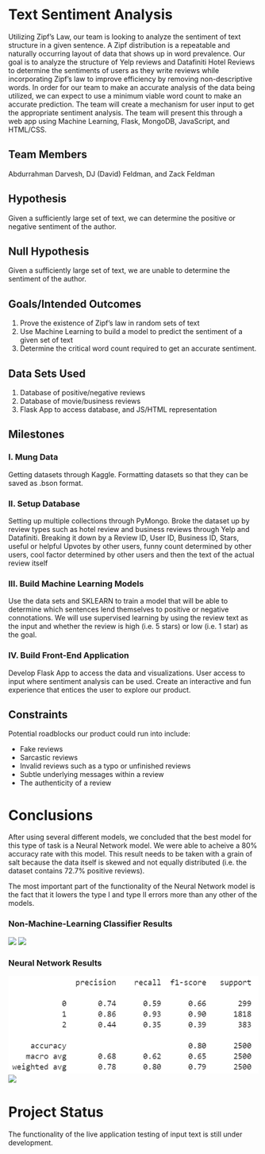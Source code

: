 # Text Sentiment Analysis
Utilizing Zipf’s Law, our team is looking to analyze the sentiment of text structure in a given sentence.  A Zipf distribution is a repeatable and naturally occurring layout of data that shows up in word prevalence.  Our goal is to analyze the structure of Yelp reviews and Datafiniti Hotel Reviews to determine the sentiments of users as they write reviews while incorporating Zipf’s law to improve efficiency by removing non-descriptive words. 
In order for our team to make an accurate analysis of the data being utilized, we can expect to use a minimum viable word count to make an accurate prediction. The team will create a mechanism for user input to get the appropriate sentiment analysis. 
The team will present this through a web app using Machine Learning, Flask, MongoDB, JavaScript, and HTML/CSS. 
## Team Members
Abdurrahman Darvesh, DJ (David) Feldman, and Zack Feldman
## Hypothesis
Given a sufficiently large set of text, we can determine the positive or negative sentiment of the author.
## Null Hypothesis
Given a sufficiently large set of text, we are unable to determine the sentiment of the author.
## Goals/Intended Outcomes
1.  Prove the existence of Zipf’s law in random sets of text
2.  Use Machine Learning to build a model to predict the sentiment of a given set of text
3.  Determine the critical word count required to get an accurate sentiment.
## Data Sets Used
1.  Database of positive/negative reviews
2.  Database of movie/business reviews
3.  Flask App to access database, and JS/HTML representation
## Milestones
### I.  Mung Data
Getting datasets through Kaggle. Formatting datasets so that they can be saved as .bson format. 
### II.  Setup Database
Setting up multiple collections through PyMongo. Broke the dataset up by review types such as hotel review and business reviews through Yelp and Datafiniti. Breaking it down by a Review ID, User ID, Business ID, Stars, useful or helpful Upvotes by other users, funny count determined by other users, cool factor determined by other users and then the text of the actual review itself
### III.  Build Machine Learning Models
Use the data sets and SKLEARN to train a model that will be able to determine which sentences lend themselves to positive or negative connotations.  We will use supervised learning by using the review text as the input and whether the review is high (i.e. 5 stars) or low (i.e. 1 star) as the goal.
### IV.  Build Front-End Application
Develop Flask App to access the data and visualizations.  User access to input where sentiment analysis can be used.  Create an interactive and fun experience that entices the user to explore our product.
## Constraints
Potential roadblocks our product could run into include:
<ul>
  <li>Fake reviews</li>
  <li>Sarcastic reviews</li>
  <li>Invalid reviews such as a typo or unfinished reviews</li>
  <li>Subtle underlying messages within a review</li>
  <li>The authenticity of a review</li>
</ul>

# Conclusions
After using several different models, we concluded that the best model for this type of task is a Neural Network model.  We were able to acheive a 80% accuracy rate with this model.  This result needs to be taken with a grain of salt because the data itself is skewed and not equally distributed (i.e. the dataset contains 72.7% positive reviews).  

The most important part of the functionality of the Neural Network model is the fact that it lowers the type I and type II errors more than any other of the models.

### Non-Machine-Learning Classifier Results

<img src="/Website/static/images/NML1.PNG">

<img src="/Website/static/images/NML2.PNG">

### Neural Network Results
<img src="/Website/static/images/NNF1.PNG">

<img src="/Website/static/images/NN3.PNG">

# Project Status
The functionality of the live application testing of input text is still under development.

